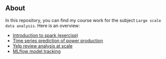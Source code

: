 ## About 
In this repository, you can find my course work for the subject `Large scale
data analysis`. Here is an overview:
- [Introduction to spark (exercise)](coursework/00)
- [Time series prediction of power production](coursework/01)
- [Yelp review analysis at scale](coursework/02)
- [MLflow model tracking](coursework/03)

